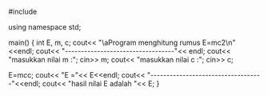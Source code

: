 #include <iostream>

using  namespace std;

main()
{
  int E, m, c;
  cout<< "\aProgram menghitung rumus E=mc2\n"<<endl;
  cout<< "----------------------------------"<< endl;
  cout<< "masukkan nilai m :"; cin>> m;
  cout<< "masukkan nilai c :"; cin>> c;

  E=m*c*c;
  cout<< "E ="<< E<<endl;
  cout<< "-----------------------------------"<<endl;
  cout<< "hasil nilai E adalah "<< E;
}
